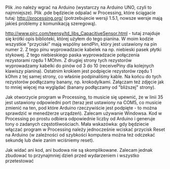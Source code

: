 Plik .ino należy wgrać na Arduino (wystarczy na Arduino UNO, czyli to najmniejsze). Plik .pde będziecie odpalać w Processing, które ściągacie tutaj: http://processing.org/ (potrzebujecie wersji 1.5.1, nowsze wersje mają jakieś problemy z komunikacją szeregową).

http://www.pjrc.com/teensy/td_libs_CapacitiveSensor.html - tutaj znajduje się krótki opis biblioteki, której użyłem do tego pianina. W moim kodzie wszystkie "przyciski" mają wspólny sendPin, który jest ustawiony na pin numer 2. Z tego pinu wyprowadzacie kabelek na np. niebieski pasek płytki stykowej. Z tego niebieskiego paska wyprowadzacie połączenia rezystorami rzędu 1 MOhm. Z drugiej strony tych rezystorów wyprowadzamy kabelki do pinów od 3 do 10 (receivePiny dla kolejnych klawiszy pianina). Ostatnim krokiem jest podpięcie rezystorów rzędu 1 kOhm z tej samej strony, co właśnie podpinaliśmy kable. Na końcu do tych rezystorów podłączamy banany, np. krokodylkami. Załączam też zdjęcie jak to mniej więcej ma wyglądać (banany podłączamy od "bliższej" strony).

Jak otworzycie program w Processing, to musicie się upewnić, że w linii 35 jest ustawiony odpowiedni port (teraz jest ustawiony na COM5, co musicie zmienić na ten, pod które Arduino rzeczywiście jest podpięte - to można sprawdzić w menedżerze urządzeń). Zalecam używanie Windowsa. Kod w Processing po prostu odbiera odpowiednie liczby od Arduino i generuje tony o zadanych częstotliwościach. Mała wskazówka: gdy będziecie włączać program w Processing należy jednocześnie wciskać przycisk Reset na Arduino (w zależności od szybkości komputera można też odczekać sekundę lub dwie zanim wciśniemy reset).

Jak widać ani kod, ani budowa nie są skomplikowane. Zalecam jednak zbudować to przynajmniej dzień przed wydarzeniem i wszystko przetestować
